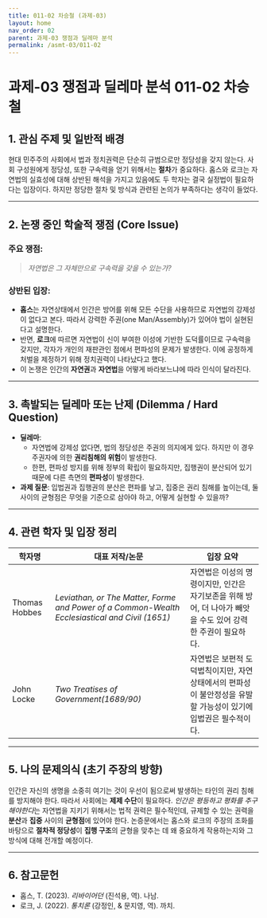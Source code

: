 ```yaml
---
title: 011-02 차승철 (과제-03)
layout: home
nav_order: 02
parent: 과제-03 쟁점과 딜레마 분석
permalink: /asmt-03/011-02
---
```


# 과제-03 쟁점과 딜레마 분석 011-02 차승철 

## 1. 관심 주제 및 일반적 배경

현대 민주주의 사회에서 법과 정치권력은 단순히 규범으로만 정당성을 갖지 않는다. 사회 구성원에게 정당성, 또한 구속력을 얻기 위해서는 **절차**가 중요하다.
홉스와 로크는 자연법의 실효성에 대해 상반된 해석을 가지고 있음에도 두 학자는 결국 실정법이 필요하다는 입장이다. 하지만 정당한 절차 및 방식과 관련된 논의가 부족하다는 생각이 들었다. 

---

## 2. 논쟁 중인 학술적 쟁점 (Core Issue)

### 주요 쟁점:  

> *자연법은 그 자체만으로 구속력을 갖을 수 있는가?*

### 상반된 입장:
- **홉스**는 자연상태에서 인간은 방어를 위해 모든 수단을 사용하므로 자연법의 강제성이 없다고 본다. 따라서 강력한 주권(one Man/Assembly)가 있어야 법이 실현된다고 설명한다.
- 반면, **로크**에 따르면 자연법이 신이 부여한 이성에 기반한 도덕률이므로 구속력을 갖지만, 각자가 개인의 재판관인 점에서 편파성의 문제가 발생한다. 이에 공정하게 처벌을 제정하기 위해 정치권력이 나타났다고 했다.
- 이 논쟁은 인간의 **자연권**과 **자연법**을 어떻게 바라보느냐에 따라 인식이 달라진다.

---

## 3. 촉발되는 딜레마 또는 난제 (Dilemma / Hard Question)

- **딜레마**: 
  - 자연법에 강제성 없다면, 법의 정당성은 주권의 의지에게 있다. 하지만 이 경우 주권자에 의한 **권리침해의 위험**이 발생한다.  
  - 한편, 편파성 방지를 위해 정부의 확립이 필요하지만, 집행권이 분산되어 있기 때문에 다른 측면의 **편파성**이 발생한다.
- **과제 질문**: 입법권과 집행권의 분산은 편파를 낳고, 집중은 권리 침해를 높이는데, 둘 사이의 균형점은 무엇을 기준으로 삼아야 하고, 어떻게 실현할 수 있을까?

---

## 4. 관련 학자 및 입장 정리

| 학자명             | 대표 저작/논문                                   | 입장 요약 |
|--------------------|---------------------------------------------------|-----------|
| Thomas Hobbes   | *Leviathan, or The Matter, Forme and Power of a Common-Wealth Ecclesiastical and Civil (1651)*                          | 자연법은 이성의 명령이지만, 인간은 자기보존을 위해 방어, 더 나아가 빼앗을 수도 있어 강력한 주권이 필요하다. |
| John Locke    | *Two Treatises of Government(1689/90)*                                | 자연법은 보편적 도덕법칙이지만, 자연상태에서의 편파성이 불안정성을 유발할 가능성이 있기에 입법권은 필수적이다. |

---

## 5. 나의 문제의식 (초기 주장의 방향)

인간은 자신의 생명을 소중히 여기는 것이 우선이 됨으로써 발생하는 타인의 권리 침해를 방지해야 한다. 따라서 사회에는 **제제 수단**이 필요하다. *인간은 평등하고 평화를 추구해야한다*는 자연법을 지키기 위해서는 법적 권력은 필수적인데, 규제할 수 있는 권력을 **분산**과 **집중** 사이의 **균형점**에 있어야 한다. 논증문에서는 홉스와 로크의 주장의 조화를 바탕으로 **절차적 정당성**이 **집행 구조**의 균형을 맞추는 데 왜 중요하게 작용하는지와 그 방식에 대해 전개할 예정이다.

---

## 6. 참고문헌

- 홉스, T. (2023). *리바이어던* (진석용, 역). 나남.
- 로크, J. (2022). *통치론* (강정인, & 문지영, 역). 까치.  